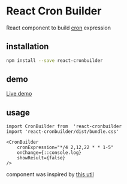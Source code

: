 # React Cron Builder

React component to build [cron](https://ru.wikipedia.org/wiki/Cron) expression

## installation

```bash
npm install --save react-cronbuilder
```

## demo

[Live demo](https://slgauravsharma.github.io/react-cronbuilder/)

## usage

```ecmascript 6
import CronBuilder from  'react-cronbuilder
import 'react-cronbuilder/dist/bundle.css'

<CronBuilder
    cronExpression="*/4 2,12,22 * * 1-5"
    onChange={::console.log}
    showResult={false}
/>
```

component was inspired by [this util](https://abunchofutils.com/u/computing/cron-format-helper/)
